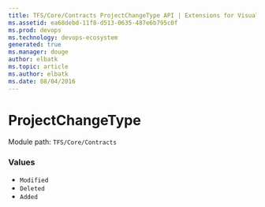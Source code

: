 ```yaml
---
title: TFS/Core/Contracts ProjectChangeType API | Extensions for Visual Studio Team Services
ms.assetid: ea68debd-11f8-d513-0635-487e6b795c0f
ms.prod: devops
ms.technology: devops-ecosystem
generated: true
ms.manager: douge
author: elbatk
ms.topic: article
ms.author: elbatk
ms.date: 08/04/2016
---
```


# ProjectChangeType

Module path: `TFS/Core/Contracts`

### Values

* `Modified` 
* `Deleted` 
* `Added` 

